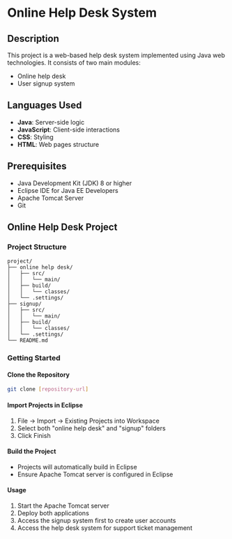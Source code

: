 # Online Help Desk System

## Description
This project is a web-based help desk system implemented using Java web technologies. It consists of two main modules:
- Online help desk
- User signup system

## Languages Used
- **Java**: Server-side logic
- **JavaScript**: Client-side interactions
- **CSS**: Styling
- **HTML**: Web pages structure

## Prerequisites
- Java Development Kit (JDK) 8 or higher
- Eclipse IDE for Java EE Developers
- Apache Tomcat Server
- Git

## Online Help Desk Project

### Project Structure
```
project/
├── online help desk/
│   ├── src/
│   │   └── main/
│   ├── build/
│   │   └── classes/
│   └── .settings/
├── signup/
│   ├── src/
│   │   └── main/
│   ├── build/
│   │   └── classes/
│   └── .settings/
└── README.md
```

### Getting Started

#### Clone the Repository
```bash
git clone [repository-url]
```

#### Import Projects in Eclipse
1. File -> Import -> Existing Projects into Workspace
2. Select both "online help desk" and "signup" folders
3. Click Finish

#### Build the Project
* Projects will automatically build in Eclipse
* Ensure Apache Tomcat server is configured in Eclipse

#### Usage
1. Start the Apache Tomcat server
2. Deploy both applications
3. Access the signup system first to create user accounts
4. Access the help desk system for support ticket management






